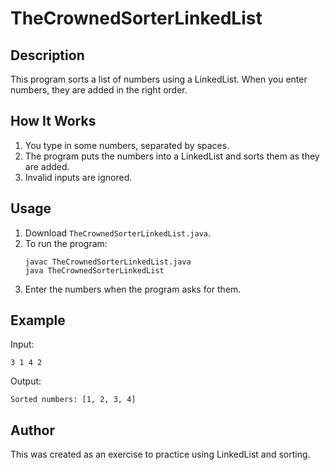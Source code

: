 
# TheCrownedSorterLinkedList

## Description
This program sorts a list of numbers using a LinkedList. When you enter numbers, they are added in the right order.

## How It Works
1. You type in some numbers, separated by spaces.
2. The program puts the numbers into a LinkedList and sorts them as they are added.
3. Invalid inputs are ignored.

## Usage
1. Download `TheCrownedSorterLinkedList.java`.
2. To run the program:
   ```
   javac TheCrownedSorterLinkedList.java
   java TheCrownedSorterLinkedList
   ```
3. Enter the numbers when the program asks for them.

## Example
Input:
```
3 1 4 2
```
Output:
```
Sorted numbers: [1, 2, 3, 4]
```

## Author
This was created as an exercise to practice using LinkedList and sorting.
